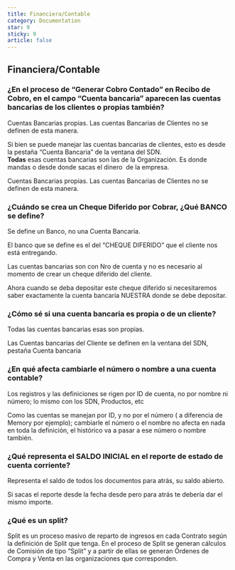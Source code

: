 ```yaml
---
title: Financiera/Contable
category: Documentation
star: 9
sticky: 9
article: false
---
```


## Financiera/Contable

### ¿En el proceso de “Generar Cobro Contado” en Recibo de Cobro, en el campo “Cuenta bancaria” aparecen las cuentas bancarias de los clientes o propias también?

Cuentas Bancarias propias. Las cuentas Bancarias de Clientes no se definen de esta manera. 

Si bien se puede manejar las cuentas bancarias de clientes, esto es desde la pestaña “Cuenta Bancaria” de la ventana del SDN.  
**Todas** esas cuentas bancarias son las de la Organización. Es donde mandas o desde donde sacas el dinero  de la empresa.

Cuentas Bancarias propias. Las cuentas Bancarias de Clientes no se definen de esta manera. 

  
### ¿Cuándo se crea un Cheque Diferido por Cobrar, ¿Qué BANCO se define?

Se define un Banco, no una Cuenta Bancaria.

El banco que se define es el del “CHEQUE DIFERIDO” que el cliente nos está entregando. 

Las cuentas bancarias son con Nro de cuenta y no es necesario al momento de crear un cheque diferido del cliente.

  
Ahora cuando se deba depositar este cheque diferido si necesitaremos saber exactamente la cuenta bancaria NUESTRA donde se debe depositar.

### ¿Cómo sé si una cuenta bancaria es propia o de un cliente?

Todas las cuentas bancarias esas son propias.

Las Cuentas bancarias del Cliente se definen en la ventana del SDN, pestaña Cuenta bancaria

### ¿En qué afecta cambiarle el número o nombre a una cuenta contable?

Los registros y las definiciones se rigen por ID de cuenta, no por nombre ni número; lo mismo con los SDN, Productos, etc

Como las cuentas se manejan por ID, y no por el número ( a diferencia de Memory por ejemplo); cambiarle el número o el nombre no afecta en nada en toda la definición, el histórico va a pasar a ese número o nombre también. 

### ¿Qué representa el SALDO INICIAL en el reporte de estado de cuenta corriente?

Representa el saldo de todos los documentos para atrás, su saldo abierto.

Si sacas el reporte desde la fecha desde pero para atrás te debería dar el mismo importe.

### ¿Qué es un split?

Split es un proceso masivo de reparto de ingresos en cada Contrato según la definición de Split que tenga. En el proceso de Split se generan cálculos de Comisión de tipo “Split” y a partir de ellas se generan Órdenes de Compra y Venta en las organizaciones que corresponden.